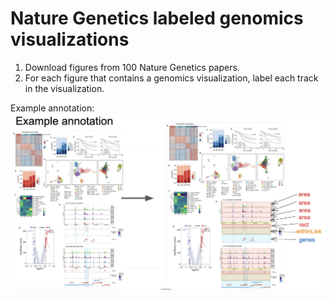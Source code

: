 # Nature Genetics labeled genomics visualizations

1. Download figures from 100 Nature Genetics papers. 
2. For each figure that contains a genomics visualization, label each track in the visualization.

Example annotation:
![Example Annotation](image.png)